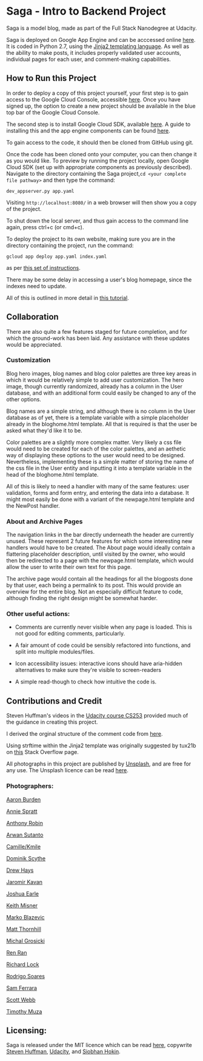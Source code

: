 # Saga - Intro to Backend Project

Saga is a model blog, made as part of the Full Stack Nanodegree at Udacity.

Saga is deployed on Google App Engine and can be acccessed online [here](http://saga-blog.appspot.com). It is coded in Python 2.7, using the [Jinja2 templating language](http://jinja.pocoo.org/docs/2.9/). As well as the ability to make posts, it includes properly validated user accounts, individual pages for each user, and comment-making capabilities.

## How to Run this Project

In order to deploy a copy of this project yourself, your first step is to gain access to the Google Cloud Console, accessible [here](https://console.cloud.google.com/home/dashboard). Once you have signed up, the option to create a new project should be available in the blue top bar of the Google Cloud Console.

The second step is to install Google Cloud SDK, available [here](https://cloud.google.com/sdk/). A guide to installing this and the app engine components can be found [here](https://cloud.google.com/appengine/docs/standard/python/download).

To gain access to the code, it should then be cloned from GitHub using git.

Once the code has been cloned onto your computer, you can then change it as you would like. To preview by running the project locally, open Google Cloud SDK (set up with appropriate components as previously described). Navigate to the directory containing the Saga project,`cd <your complete file pathway>` and then type the command:
```
dev_appserver.py app.yaml
```

Visiting `http://localhost:8080/` in a web browser will then show you a copy of the project.

To shut down the local server, and thus gain access to the command line again, press ctrl+c (or cmd+c). 

To deploy the project to its own website, making sure you are in the directory containing the project, run the command:
```
gcloud app deploy app.yaml index.yaml
```
as per [this set of instructions](https://cloud.google.com/appengine/docs/standard/python/getting-started/deploying-the-application).

There may be some delay in accessing a user's blog homepage, since the indexes need to update.

All of this is outlined in more detail in [this tutorial](https://cloud.google.com/appengine/docs/standard/python/getting-started/creating-guestbook).

## Collaboration

There are also quite a few features staged for future completion, and for which the ground-work has been laid. Any assistance with these updates would be appreciated.

### Customization
Blog hero images, blog names and blog color palettes are three key areas in which it would be relatively simple to add user customization. The hero image, though currently randomized, already has a column in the User database, and with an additional form could easily be changed to any of the other options.

Blog names are a simple string, and although there is no column in the User database as of yet, there is a template variable with a simple placeholder already in the bloghome.html template. All that is required is that the user be asked what they'd like it to be.

Color palettes are a slightly more complex matter. Very likely a css file would need to be created for each of the color palettes, and an aethetic way of displaying these options to the user would need to be designed. Nevertheless, implementing these is a simple matter of storing the name of the css file in the User entity and inputting it into a template variable in the head of the bloghome.html template.

All of this is likely to need a handler with many of the same features: user validation, forms and form entry, and entering the data into a database. It might most easily be done with a variant of the newpage.html template and the NewPost handler.

### About and Archive Pages

The navigation links in the bar directly underneath the header are currently unused. These represent 2 future features for which some interesting new handlers would have to be created. The About page would ideally contain a flattering placeholder description, until visited by the owner, who would then be redirected to a page with the newpage.html template, which would allow the user to write their own text for this page.

The archive page would contain all the headings for all the blogposts done by that user, each being a permalink to its post. This would provide an overview for the entire blog. Not an especially difficult feature to code, although finding the right design might be somewhat harder.

### Other useful actions:

- Comments are currently never visible when any page is loaded. This is not good for editing comments, particularly.

- A fair amount of code could be sensibly refactored into functions, and split into multiple modules/files.

- Icon accessibility issues: interactive icons should have aria-hidden alternatives to make sure they're visible to screen-readers

- A simple read-though to check how intuitive the code is.

## Contributions and Credit

Steven Huffman's videos in the [Udacity course CS253](https://www.udacity.com/course/web-development--cs253) provided much of the guidance in creating this project.

I derived the orginal structure of the comment code from [here](https://developer.mozilla.org/en/docs/Web/HTML/Element/article).

Using strftime within the Jinja2 template was originally suggested by tux21b on [this](https://stackoverflow.com/questions/4830535/python-how-do-i-format-a-date-in-jinja2) Stack Overflow page.

All photographs in this project are published by [Unsplash](https://unsplash.com/), and are free for any use. The Unsplash licence can be read [here](https://unsplash.com/license).

### Photographers:
[Aaron Burden](https://unsplash.com/@aaronburden)

[Annie Spratt](https://unsplash.com/@anniespratt)

[Anthony Robin](https://unsplash.com/@anthonyrobinphoto)

[Arwan Sutanto](https://unsplash.com/@arwanod)

[Camille/Kmile](https://unsplash.com/@kmile_ch)

[Dominik Scythe](https://unsplash.com/@drscythe)

[Drew Hays](https://unsplash.com/@drew_hays)

[Jaromir Kavan](https://unsplash.com/@jerrykavan)

[Joshua Earle](https://unsplash.com/@joshuaearle)

[Keith Misner](https://unsplash.com/@keithmisner)

[Marko Blazevic](https://unsplash.com/@kerber)

[Matt Thornhill](https://unsplash.com/@matt_47)

[Michal Grosicki](https://unsplash.com/@groosheck)

[Ren Ran](https://unsplash.com/@renran)

[Richard Lock](https://unsplash.com/@richlock)

[Rodrigo Soares](https://unsplash.com/@rodi01)

[Sam Ferrara](https://unsplash.com/@samferrara)

[Scott Webb](https://unsplash.com/@scottwebb)

[Timothy Muza](https://unsplash.com/@timothymuza)


## Licensing:
Saga is released under the MIT licence which can be read [here](https://opensource.org/licenses/MIT), copywrite [Steven Huffman](https://www.linkedin.com/in/shuffman56), [Udacity](https://www.udacity.com/), and [Siobhan Hokin](http://www.siobhanhokin.com/).

